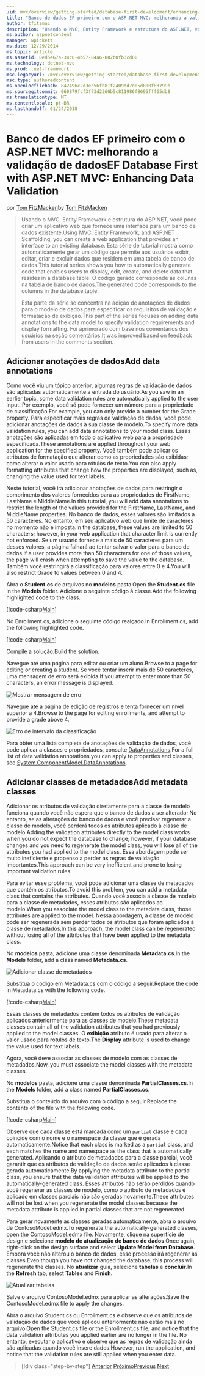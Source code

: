 ```yaml
---
uid: mvc/overview/getting-started/database-first-development/enhancing-data-validation
title: "Banco de dados EF primeiro com o ASP.NET MVC: melhorando a validação de dados | Microsoft Docs"
author: tfitzmac
description: "Usando o MVC, Entity Framework e estrutura do ASP.NET, você pode criar um aplicativo web que fornece uma interface para um banco de dados existente. Este tutorial série..."
ms.author: aspnetcontent
manager: wpickett
ms.date: 12/29/2014
ms.topic: article
ms.assetid: 0ed5e67a-34c0-4b57-84a6-802b0fb3cd00
ms.technology: dotnet-mvc
ms.prod: .net-framework
msc.legacyurl: /mvc/overview/getting-started/database-first-development/enhancing-data-validation
msc.type: authoredcontent
ms.openlocfilehash: 842496c2d3ec56fb81f2409dd7d05d800f83799b
ms.sourcegitcommit: 060879fcf3f73d2366b5c811986f8695fff65db8
ms.translationtype: MT
ms.contentlocale: pt-BR
ms.lasthandoff: 01/24/2018
---
```

<a name="ef-database-first-with-aspnet-mvc-enhancing-data-validation"></a><span data-ttu-id="a0f1a-104">Banco de dados EF primeiro com o ASP.NET MVC: melhorando a validação de dados</span><span class="sxs-lookup"><span data-stu-id="a0f1a-104">EF Database First with ASP.NET MVC: Enhancing Data Validation</span></span>
====================
<span data-ttu-id="a0f1a-105">por [Tom FitzMacken](https://github.com/tfitzmac)</span><span class="sxs-lookup"><span data-stu-id="a0f1a-105">by [Tom FitzMacken](https://github.com/tfitzmac)</span></span>

> <span data-ttu-id="a0f1a-106">Usando o MVC, Entity Framework e estrutura do ASP.NET, você pode criar um aplicativo web que fornece uma interface para um banco de dados existente.</span><span class="sxs-lookup"><span data-stu-id="a0f1a-106">Using MVC, Entity Framework, and ASP.NET Scaffolding, you can create a web application that provides an interface to an existing database.</span></span> <span data-ttu-id="a0f1a-107">Esta série de tutorial mostra como automaticamente gerar um código que permite aos usuários exibir, editar, criar e excluir dados que residem em uma tabela de banco de dados.</span><span class="sxs-lookup"><span data-stu-id="a0f1a-107">This tutorial series shows you how to automatically generate code that enables users to display, edit, create, and delete data that resides in a database table.</span></span> <span data-ttu-id="a0f1a-108">O código gerado corresponde às colunas na tabela de banco de dados.</span><span class="sxs-lookup"><span data-stu-id="a0f1a-108">The generated code corresponds to the columns in the database table.</span></span>
> 
> <span data-ttu-id="a0f1a-109">Esta parte da série se concentra na adição de anotações de dados para o modelo de dados para especificar os requisitos de validação e formatação de exibição.</span><span class="sxs-lookup"><span data-stu-id="a0f1a-109">This part of the series focuses on adding data annotations to the data model to specify validation requirements and display formatting.</span></span> <span data-ttu-id="a0f1a-110">Foi aprimorado com base nos comentários dos usuários na seção comentários.</span><span class="sxs-lookup"><span data-stu-id="a0f1a-110">It was improved based on feedback from users in the comments section.</span></span>


## <a name="add-data-annotations"></a><span data-ttu-id="a0f1a-111">Adicionar anotações de dados</span><span class="sxs-lookup"><span data-stu-id="a0f1a-111">Add data annotations</span></span>

<span data-ttu-id="a0f1a-112">Como você viu um tópico anterior, algumas regras de validação de dados são aplicadas automaticamente a entrada do usuário.</span><span class="sxs-lookup"><span data-stu-id="a0f1a-112">As you saw in an earlier topic, some data validation rules are automatically applied to the user input.</span></span> <span data-ttu-id="a0f1a-113">Por exemplo, você só pode fornecer um número para a propriedade de classificação.</span><span class="sxs-lookup"><span data-stu-id="a0f1a-113">For example, you can only provide a number for the Grade property.</span></span> <span data-ttu-id="a0f1a-114">Para especificar mais regras de validação de dados, você pode adicionar anotações de dados à sua classe de modelo.</span><span class="sxs-lookup"><span data-stu-id="a0f1a-114">To specify more data validation rules, you can add data annotations to your model class.</span></span> <span data-ttu-id="a0f1a-115">Essas anotações são aplicadas em todo o aplicativo web para a propriedade especificada.</span><span class="sxs-lookup"><span data-stu-id="a0f1a-115">These annotations are applied throughout your web application for the specified property.</span></span> <span data-ttu-id="a0f1a-116">Você também pode aplicar os atributos de formatação que alterar como as propriedades são exibidas; como alterar o valor usado para rótulos de texto.</span><span class="sxs-lookup"><span data-stu-id="a0f1a-116">You can also apply formatting attributes that change how the properties are displayed; such as, changing the value used for text labels.</span></span>

<span data-ttu-id="a0f1a-117">Neste tutorial, você irá adicionar anotações de dados para restringir o comprimento dos valores fornecidos para as propriedades de FirstName, LastName e MiddleName.</span><span class="sxs-lookup"><span data-stu-id="a0f1a-117">In this tutorial, you will add data annotations to restrict the length of the values provided for the FirstName, LastName, and MiddleName properties.</span></span> <span data-ttu-id="a0f1a-118">No banco de dados, esses valores são limitados a 50 caracteres. No entanto, em seu aplicativo web que limite de caracteres no momento não é imposta.</span><span class="sxs-lookup"><span data-stu-id="a0f1a-118">In the database, these values are limited to 50 characters; however, in your web application that character limit is currently not enforced.</span></span> <span data-ttu-id="a0f1a-119">Se um usuário fornece a mais de 50 caracteres para um desses valores, a página falhará ao tentar salvar o valor para o banco de dados.</span><span class="sxs-lookup"><span data-stu-id="a0f1a-119">If a user provides more than 50 characters for one of those values, the page will crash when attempting to save the value to the database.</span></span> <span data-ttu-id="a0f1a-120">Também você restringirá a classificação para valores entre 0 e 4.</span><span class="sxs-lookup"><span data-stu-id="a0f1a-120">You will also restrict Grade to values between 0 and 4.</span></span>

<span data-ttu-id="a0f1a-121">Abra o **Student.cs** de arquivos no **modelos** pasta.</span><span class="sxs-lookup"><span data-stu-id="a0f1a-121">Open the **Student.cs** file in the **Models** folder.</span></span> <span data-ttu-id="a0f1a-122">Adicione o seguinte código à classe.</span><span class="sxs-lookup"><span data-stu-id="a0f1a-122">Add the following highlighted code to the class.</span></span>

[!code-csharp[Main](enhancing-data-validation/samples/sample1.cs?highlight=5,15,17,20)]

<span data-ttu-id="a0f1a-123">No Enrollment.cs, adicione o seguinte código realçado.</span><span class="sxs-lookup"><span data-stu-id="a0f1a-123">In Enrollment.cs, add the following highlighted code.</span></span>

[!code-csharp[Main](enhancing-data-validation/samples/sample2.cs?highlight=5,10)]

<span data-ttu-id="a0f1a-124">Compile a solução.</span><span class="sxs-lookup"><span data-stu-id="a0f1a-124">Build the solution.</span></span>

<span data-ttu-id="a0f1a-125">Navegue até uma página para editar ou criar um aluno.</span><span class="sxs-lookup"><span data-stu-id="a0f1a-125">Browse to a page for editing or creating a student.</span></span> <span data-ttu-id="a0f1a-126">Se você tentar inserir mais de 50 caracteres, uma mensagem de erro será exibida.</span><span class="sxs-lookup"><span data-stu-id="a0f1a-126">If you attempt to enter more than 50 characters, an error message is displayed.</span></span>

![Mostrar mensagem de erro](enhancing-data-validation/_static/image1.png)

<span data-ttu-id="a0f1a-128">Navegue até a página de edição de registros e tenta fornecer um nível superior a 4.</span><span class="sxs-lookup"><span data-stu-id="a0f1a-128">Browse to the page for editing enrollments, and attempt to provide a grade above 4.</span></span>

![Erro de intervalo da classificação](enhancing-data-validation/_static/image2.png)

<span data-ttu-id="a0f1a-130">Para obter uma lista completa de anotações de validação de dados, você pode aplicar a classes e propriedades, consulte [DataAnnotations](https://msdn.microsoft.com/library/system.componentmodel.dataannotations.aspx).</span><span class="sxs-lookup"><span data-stu-id="a0f1a-130">For a full list of data validation annotations you can apply to properties and classes, see [System.ComponentModel.DataAnnotations](https://msdn.microsoft.com/library/system.componentmodel.dataannotations.aspx).</span></span>

## <a name="add-metadata-classes"></a><span data-ttu-id="a0f1a-131">Adicionar classes de metadados</span><span class="sxs-lookup"><span data-stu-id="a0f1a-131">Add metadata classes</span></span>

<span data-ttu-id="a0f1a-132">Adicionar os atributos de validação diretamente para a classe de modelo funciona quando você não espera que o banco de dados a ser alterado; No entanto, se as alterações do banco de dados e você precisar regenerar a classe de modelo, você perderá todos os atributos aplicado à classe de modelo.</span><span class="sxs-lookup"><span data-stu-id="a0f1a-132">Adding the validation attributes directly to the model class works when you do not expect the database to change; however, if your database changes and you need to regenerate the model class, you will lose all of the attributes you had applied to the model class.</span></span> <span data-ttu-id="a0f1a-133">Essa abordagem pode ser muito ineficiente e propenso a perder as regras de validação importantes.</span><span class="sxs-lookup"><span data-stu-id="a0f1a-133">This approach can be very inefficient and prone to losing important validation rules.</span></span>

<span data-ttu-id="a0f1a-134">Para evitar esse problema, você pode adicionar uma classe de metadados que contém os atributos.</span><span class="sxs-lookup"><span data-stu-id="a0f1a-134">To avoid this problem, you can add a metadata class that contains the attributes.</span></span> <span data-ttu-id="a0f1a-135">Quando você associa a classe de modelo para a classe de metadados, esses atributos são aplicados ao modelo.</span><span class="sxs-lookup"><span data-stu-id="a0f1a-135">When you associate the model class to the metadata class, those attributes are applied to the model.</span></span> <span data-ttu-id="a0f1a-136">Nessa abordagem, a classe de modelo pode ser regenerada sem perder todos os atributos que foram aplicados à classe de metadados.</span><span class="sxs-lookup"><span data-stu-id="a0f1a-136">In this approach, the model class can be regenerated without losing all of the attributes that have been applied to the metadata class.</span></span>

<span data-ttu-id="a0f1a-137">No **modelos** pasta, adicione uma classe denominada **Metadata.cs**.</span><span class="sxs-lookup"><span data-stu-id="a0f1a-137">In the **Models** folder, add a class named **Metadata.cs**.</span></span>

![Adicionar classe de metadados](enhancing-data-validation/_static/image3.png)

<span data-ttu-id="a0f1a-139">Substitua o código em Metadata.cs com o código a seguir.</span><span class="sxs-lookup"><span data-stu-id="a0f1a-139">Replace the code in Metadata.cs with the following code.</span></span>

[!code-csharp[Main](enhancing-data-validation/samples/sample3.cs)]

<span data-ttu-id="a0f1a-140">Essas classes de metadados contém todos os atributos de validação aplicados anteriormente para as classes de modelo.</span><span class="sxs-lookup"><span data-stu-id="a0f1a-140">These metadata classes contain all of the validation attributes that you had previously applied to the model classes.</span></span> <span data-ttu-id="a0f1a-141">O **exibição** atributo é usado para alterar o valor usado para rótulos de texto.</span><span class="sxs-lookup"><span data-stu-id="a0f1a-141">The **Display** attribute is used to change the value used for text labels.</span></span>

<span data-ttu-id="a0f1a-142">Agora, você deve associar as classes de modelo com as classes de metadados.</span><span class="sxs-lookup"><span data-stu-id="a0f1a-142">Now, you must associate the model classes with the metadata classes.</span></span>

<span data-ttu-id="a0f1a-143">No **modelos** pasta, adicione uma classe denominada **PartialClasses.cs**.</span><span class="sxs-lookup"><span data-stu-id="a0f1a-143">In the **Models** folder, add a class named **PartialClasses.cs**.</span></span>

<span data-ttu-id="a0f1a-144">Substitua o conteúdo do arquivo com o código a seguir.</span><span class="sxs-lookup"><span data-stu-id="a0f1a-144">Replace the contents of the file with the following code.</span></span>

[!code-csharp[Main](enhancing-data-validation/samples/sample4.cs)]

<span data-ttu-id="a0f1a-145">Observe que cada classe está marcada como um `partial` classe e cada coincide com o nome e o namespace da classe que é gerada automaticamente.</span><span class="sxs-lookup"><span data-stu-id="a0f1a-145">Notice that each class is marked as a `partial` class, and each matches the name and namespace as the class that is automatically generated.</span></span> <span data-ttu-id="a0f1a-146">Aplicando o atributo de metadados para a classe parcial, você garantir que os atributos de validação de dados serão aplicados à classe gerada automaticamente.</span><span class="sxs-lookup"><span data-stu-id="a0f1a-146">By applying the metadata attribute to the partial class, you ensure that the data validation attributes will be applied to the automatically-generated class.</span></span> <span data-ttu-id="a0f1a-147">Esses atributos não serão perdidos quando você regenerar as classes de modelo, como o atributo de metadados é aplicado em classes parciais não são geradas novamente.</span><span class="sxs-lookup"><span data-stu-id="a0f1a-147">These attributes will not be lost when you regenerate the model classes because the metadata attribute is applied in partial classes that are not regenerated.</span></span>

<span data-ttu-id="a0f1a-148">Para gerar novamente as classes geradas automaticamente, abra o arquivo de ContosoModel.edmx.</span><span class="sxs-lookup"><span data-stu-id="a0f1a-148">To regenerate the automatically-generated classes, open the ContosoModel.edmx file.</span></span> <span data-ttu-id="a0f1a-149">Novamente, clique na superfície de design e selecione **modelo de atualização de banco de dados**.</span><span class="sxs-lookup"><span data-stu-id="a0f1a-149">Once again, right-click on the design surface and select **Update Model from Database**.</span></span> <span data-ttu-id="a0f1a-150">Embora você não alterou o banco de dados, esse processo irá regenerar as classes.</span><span class="sxs-lookup"><span data-stu-id="a0f1a-150">Even though you have not changed the database, this process will regenerate the classes.</span></span> <span data-ttu-id="a0f1a-151">No **atualizar** guia, selecione **tabelas** e **concluir**.</span><span class="sxs-lookup"><span data-stu-id="a0f1a-151">In the **Refresh** tab, select **Tables** and **Finish**.</span></span>

![Atualizar tabelas](enhancing-data-validation/_static/image4.png)

<span data-ttu-id="a0f1a-153">Salve o arquivo ContosoModel.edmx para aplicar as alterações.</span><span class="sxs-lookup"><span data-stu-id="a0f1a-153">Save the ContosoModel.edmx file to apply the changes.</span></span>

<span data-ttu-id="a0f1a-154">Abra o arquivo Student.cs ou Enrollment.cs e observe que os atributos de validação de dados que você aplicou anteriormente não estão mais no arquivo.</span><span class="sxs-lookup"><span data-stu-id="a0f1a-154">Open the Student.cs file or the Enrollment.cs file, and notice that the data validation attributes you applied earlier are no longer in the file.</span></span> <span data-ttu-id="a0f1a-155">No entanto, executar o aplicativo e observe que as regras de validação ainda são aplicadas quando você insere dados.</span><span class="sxs-lookup"><span data-stu-id="a0f1a-155">However, run the application, and notice that the validation rules are still applied when you enter data.</span></span>

>[!div class="step-by-step"]
<span data-ttu-id="a0f1a-156">[Anterior](customizing-a-view.md)
[Próximo](publish-to-azure.md)</span><span class="sxs-lookup"><span data-stu-id="a0f1a-156">[Previous](customizing-a-view.md)
[Next](publish-to-azure.md)</span></span>
